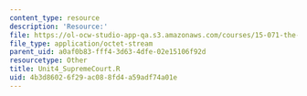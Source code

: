 ```yaml
---
content_type: resource
description: 'Resource:'
file: https://ol-ocw-studio-app-qa.s3.amazonaws.com/courses/15-071-the-analytics-edge-spring-2017/4b3d86026f29ac088fd4a59adf74a01e_Unit4_SupremeCourt.R
file_type: application/octet-stream
parent_uid: a0af0b83-fff4-3d63-4dfe-02e15106f92d
resourcetype: Other
title: Unit4_SupremeCourt.R
uid: 4b3d8602-6f29-ac08-8fd4-a59adf74a01e
---
```


